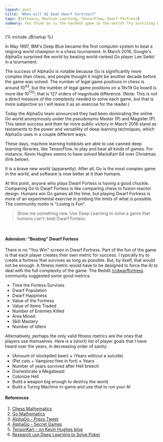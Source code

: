 ```yaml
---
layout: post
title: "When will AI beat Dwarf Fortress?"
tags: [Software, Machine Learning, TensorFlow, Dwarf Fortress]
summary: You think Go is the hardest game in the world? Try surviving Dwarf Fortress at a random starting location.
---
```

{% include JB/setup %}

In May 1997, IBM's Deep Blue became the first computer system to beat a reigning world champion in a chess tournament. In March 2016, Google's AlphaGo surprised the world by beating world-ranked Go player Lee Sedol in a tournament.

The success of AlphaGo is notable because Go is significantly more complex than chess, and people thought it might be another decade before the game was solved. The number of legal game positions in chess is around 10<sup>43</sup>, but the number of legal game positions on a 19x19 Go board is more like 10<sup>170</sup>; that is 127 orders of magnitude difference. (Note: This is not a direct measure of the complexity needed to solve each game, but that is more subjective so I will leave it as an exercise for the reader.)

Today the AlphaGo team announced they had been dominating the online Go world anonymously under the pseudonyms Master (P) and Magister (P). This latest success and their far more public victory in March 2016 stand as testaments to the power and versatility of deep learning techniques, which AlphaGo uses in a couple different ways.

These days, machine learning hobbists are able to use canned deep learning libraries, like TensorFlow, to play and beat all kinds of games. For instance, Kevin Hughes seems to have solved MarioKart 64 over Christmas (link below).

It is a brave new world (apparently). After all, Go is the most complex game in the world, and software is now better at it than humans.

At this point, anyone who plays Dwarf Fortess is having a good chuckle. Comparing Go to Dwarf Fortess is like comparing chess to fusion reactor design. Humans win Go games all the time, but playing Dwarf Fortress is more of an experimental exercise in probing the limits of what is possible. The community motto is "Losing is Fun".

> Show me something new. Use Deep Learning to solve a game that humans can't: beat Dwarf Fortess.

<br/>

#### Adendum: "Beating" Dwarf Fortess

There is no "You Win" screen in Dwarf Fortress. Part of the fun of the game is that each player creates their own metric for success. I typically try to create a fortress that survives as long as possible. But, by itself, that would not be enough. A fitness metric would have to be designed to force the AI to deal with the full complexity of the game. The Reddit [/r/dwarffortress](https://redd.it/5mau7s) community suggested some good metrics:

* Time the Fortess Survives
* Dwarf Population
* Dwarf Happiness
* Value of the Fortress
* Value of Items Traded
* Number of Enemies Killed
* Area Mined
* Skill Mastery
* Number of Idlers

Alternatively, perhaps the only valid fitness metrics are the ones that players use themselves. Here is a (short) list of player goals that I have heard over the years, in decreasing order of sanity:

* (Amount of stockpiled beer) × (Years without a suicide)
* (Pet cats + Vampires free in fort) × Years
* Number of years survived after Hell breech
* Domesticate a Megabeast
* Colonize Hell
* Build a weapon big enough to destroy the world
* Build a Turing Machine in-game and use *that* to run your AI

#### References

1. [Chess Mathematics](https://en.wikipedia.org/wiki/Shannon_number)
2. [Go Mathematics](https://en.wikipedia.org/wiki/Go_and_mathematics)
3. [AlphaGo - Press Tweet](https://twitter.com/demishassabis/status/816660463282954240)
4. [AlphaGo - Secret Games](http://www.nature.com/news/google-reveals-secret-test-of-ai-bot-to-beat-top-go-players-1.21253)
5. [TensorKart - on Kevin Hughes blog](http://kevinhughes.ca/blog/tensor-kart)
6. [Research use Deep Learning to Solve Poker](https://arxiv.org/abs/1701.01724)
